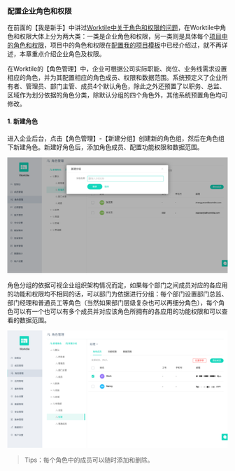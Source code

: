 ### 配置企业角色和权限

在前面的【我是新手】中讲过[Worktile中关于角色和权限的问题](/help/new/roles-limits.md)，在Worktile中角色和权限大体上分为两大类：一类是企业角色和权限，另一类则是具体每个[项目中的角色和权限](/senior/create.md#2.2-安全性&通知、提醒)，项目中的角色和权限在[配置我的项目模板](/senior/create.md)中已经介绍过，就不再详述，本章重点介绍企业角色及权限。

在Worktile的【角色管理】中，企业可根据公司实际职能、岗位、业务线需求设置相应的角色，并为其配置相应的角色成员、权限和数据范围。系统预定义了企业所有者、管理员、部门主管、成员4个默认角色，除此之外还预置了以职务、总监、区域作为划分依据的角色分类，除默认分组的四个角色外，其他系统预置角色均可修改。

#### 1. 新建角色

进入企业后台，点击【角色管理】-【新建分组】创建新的角色组，然后在角色组下新建角色。新建好角色后，添加角色成员、配置功能权限和数据范围。

![](/assets/角色管理-角色分组.png)

角色分组的依据可视企业组织架构情况而定，如果每个部门之间成员对应的各应用的功能和权限均不相同的话，可以部门为依据进行分组：每个部门设置部门总监、部门经理和普通员工等角色（当然如果部门层级复杂也可以再细分角色），每个角色可以有一个也可以有多个成员并对应该角色所拥有的各应用的功能权限和可以查看的数据范围。

![](/assets/角色管理-角色成员.png)

> Tips：每个角色中的成员可以随时添加和删除。





















